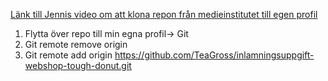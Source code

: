 [Länk till Jennis video om att klona repon från medieinstitutet till egen profil](https://www.youtube.com/watch?v=AAP2b3fKYQ4)

1. Flytta över repo till min egna profil→ Git
2. Git remote remove origin
3. Git remote add origin https://github.com/TeaGross/inlamningsuppgift-webshop-tough-donut.git
